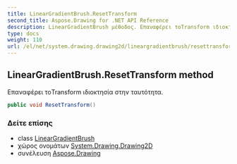 ```yaml
---
title: LinearGradientBrush.ResetTransform
second_title: Aspose.Drawing for .NET API Reference
description: LinearGradientBrush μέθοδος. Επαναφέρει τοTransform ιδιοκτησία στην ταυτότητα.
type: docs
weight: 110
url: /el/net/system.drawing.drawing2d/lineargradientbrush/resettransform/
---
```

## LinearGradientBrush.ResetTransform method

Επαναφέρει τοTransform ιδιοκτησία στην ταυτότητα.

```csharp
public void ResetTransform()
```

### Δείτε επίσης

* class [LinearGradientBrush](../)
* χώρος ονομάτων [System.Drawing.Drawing2D](../../lineargradientbrush/)
* συνέλευση [Aspose.Drawing](../../../)


